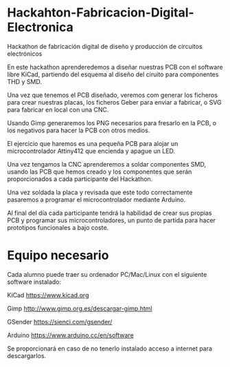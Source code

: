 # Hackahton-Fabricacion-Digital-Electronica

Hackathon de fabricación digital de diseño y producción de circuitos electrónicos

En este hackathon aprenderedemos a diseñar nuestras PCB con el software libre KiCad, partiendo del esquema al diseño del ciruito para componentes THD y SMD.

Una vez que tenemos el PCB diseñado, veremos com generar los ficheros para crear nuestras placas, los ficheros Geber para enviar a fabricar, o SVG para fabricar en local con una CNC.

Usando Gimp generaremos los PNG necesarios para fresarlo en la PCB, o los negativos para hacer la PCB con otros medios.

El ejercicio que haremos es una pequeña PCB para alojar un microcontrolador Attiny412 que encienda y apague un LED.

Una vez tengamos la CNC aprenderemos a soldar componentes SMD, usando las PCB que hemos creado y los componentes que serán proporcionados a cada participante del Hackathon.

Una vez soldada la placa y revisada que este todo correctamente pasaremos a programar el microcontrolador mediante Arduino.

Al final del día cada participante tendrá la habilidad de crear sus propias PCB y programar sus microcontroladores, un punto de partida para hacer prototipos funcionales a bajo coste.

# Equipo necesario

Cada alumno puede traer su ordenador PC/Mac/Linux con el siguiente software instalado:

KiCad https://www.kicad.org

Gimp http://www.gimp.org.es/descargar-gimp.html

GSender https://sienci.com/gsender/

Arduino https://www.arduino.cc/en/software

Se proporcionará en caso de no tenerlo instalado acceso a internet para descargarlos.
